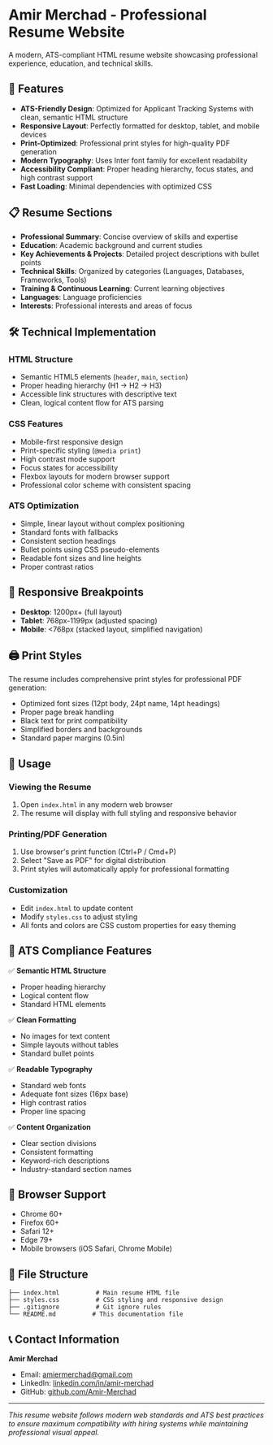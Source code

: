 # Amir Merchad - Professional Resume Website

A modern, ATS-compliant HTML resume website showcasing professional experience, education, and technical skills.

## 🌟 Features

- **ATS-Friendly Design**: Optimized for Applicant Tracking Systems with clean, semantic HTML structure
- **Responsive Layout**: Perfectly formatted for desktop, tablet, and mobile devices
- **Print-Optimized**: Professional print styles for high-quality PDF generation
- **Modern Typography**: Uses Inter font family for excellent readability
- **Accessibility Compliant**: Proper heading hierarchy, focus states, and high contrast support
- **Fast Loading**: Minimal dependencies with optimized CSS

## 📋 Resume Sections

- **Professional Summary**: Concise overview of skills and expertise
- **Education**: Academic background and current studies
- **Key Achievements & Projects**: Detailed project descriptions with bullet points
- **Technical Skills**: Organized by categories (Languages, Databases, Frameworks, Tools)
- **Training & Continuous Learning**: Current learning objectives
- **Languages**: Language proficiencies
- **Interests**: Professional interests and areas of focus

## 🛠️ Technical Implementation

### HTML Structure
- Semantic HTML5 elements (`header`, `main`, `section`)
- Proper heading hierarchy (H1 → H2 → H3)
- Accessible link structures with descriptive text
- Clean, logical content flow for ATS parsing

### CSS Features
- Mobile-first responsive design
- Print-specific styling (`@media print`)
- High contrast mode support
- Focus states for accessibility
- Flexbox layouts for modern browser support
- Professional color scheme with consistent spacing

### ATS Optimization
- Simple, linear layout without complex positioning
- Standard fonts with fallbacks
- Consistent section headings
- Bullet points using CSS pseudo-elements
- Readable font sizes and line heights
- Proper contrast ratios

## 📱 Responsive Breakpoints

- **Desktop**: 1200px+ (full layout)
- **Tablet**: 768px-1199px (adjusted spacing)
- **Mobile**: <768px (stacked layout, simplified navigation)

## 🖨️ Print Styles

The resume includes comprehensive print styles for professional PDF generation:
- Optimized font sizes (12pt body, 24pt name, 14pt headings)
- Proper page break handling
- Black text for print compatibility
- Simplified borders and backgrounds
- Standard paper margins (0.5in)

## 🚀 Usage

### Viewing the Resume
1. Open `index.html` in any modern web browser
2. The resume will display with full styling and responsive behavior

### Printing/PDF Generation
1. Use browser's print function (Ctrl+P / Cmd+P)
2. Select "Save as PDF" for digital distribution
3. Print styles will automatically apply for professional formatting

### Customization
- Edit `index.html` to update content
- Modify `styles.css` to adjust styling
- All fonts and colors are CSS custom properties for easy theming

## 🎯 ATS Compliance Features

✅ **Semantic HTML Structure**
- Proper heading hierarchy
- Logical content flow
- Standard HTML elements

✅ **Clean Formatting**
- No images for text content
- Simple layouts without tables
- Standard bullet points

✅ **Readable Typography**
- Standard web fonts
- Adequate font sizes (16px base)
- High contrast ratios
- Proper line spacing

✅ **Content Organization**
- Clear section divisions
- Consistent formatting
- Keyword-rich descriptions
- Industry-standard section names

## 🔧 Browser Support

- Chrome 60+
- Firefox 60+
- Safari 12+
- Edge 79+
- Mobile browsers (iOS Safari, Chrome Mobile)

## 📄 File Structure

```
├── index.html          # Main resume HTML file
├── styles.css          # CSS styling and responsive design
├── .gitignore          # Git ignore rules
└── README.md          # This documentation file
```

## 📞 Contact Information

**Amir Merchad**
- Email: amiermerchad@gmail.com
- LinkedIn: [linkedin.com/in/amir-merchad](https://linkedin.com/in/amir-merchad)
- GitHub: [github.com/Amir-Merchad](https://github.com/Amir-Merchad)

---

*This resume website follows modern web standards and ATS best practices to ensure maximum compatibility with hiring systems while maintaining professional visual appeal.*